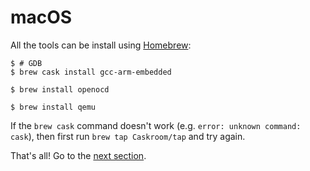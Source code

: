 # macOS

All the tools can be install using [Homebrew]:

[Homebrew]: http://brew.sh/

``` console
$ # GDB
$ brew cask install gcc-arm-embedded

$ brew install openocd

$ brew install qemu
```

If the `brew cask` command doesn't work (e.g. `error: unknown command: cask`),
then first run `brew tap Caskroom/tap` and try again.

That's all! Go to the [next section].

[next section]: verify.md

